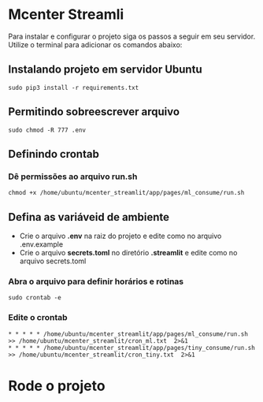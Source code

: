 # Mcenter Streamli

Para instalar e configurar o projeto siga os passos a seguir em seu servidor. Utilize o terminal para adicionar os comandos abaixo:
## Instalando projeto em servidor Ubuntu
```
sudo pip3 install -r requirements.txt
```

## Permitindo sobreescrever arquivo
```
sudo chmod -R 777 .env
```

## Definindo crontab
### Dê permissões ao arquivo run.sh
```
chmod +x /home/ubuntu/mcenter_streamlit/app/pages/ml_consume/run.sh
```

## Defina as variáveid de ambiente
- Crie o arquivo **.env** na raiz do projeto e edite como no arquivo .env.example
- Crie o arquivo **secrets.toml** no diretório **.streamlit** e edite como no arquivo secrets.toml

### Abra o arquivo para definir horários e rotinas
```
sudo crontab -e
```

### Edite o crontab
```
* * * * * /home/ubuntu/mcenter_streamlit/app/pages/ml_consume/run.sh >> /home/ubuntu/mcenter_streamlit/cron_ml.txt  2>&1
* * * * * /home/ubuntu/mcenter_streamlit/app/pages/tiny_consume/run.sh >> /home/ubuntu/mcenter_streamlit/cron_tiny.txt  2>&1
```

# Rode o projeto
